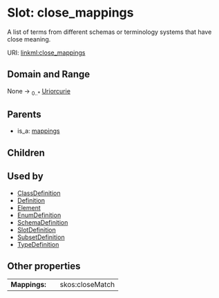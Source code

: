 
# Slot: close_mappings


A list of terms from different schemas or terminology systems that have close meaning.

URI: [linkml:close_mappings](https://w3id.org/linkml/close_mappings)


## Domain and Range

None ->  <sub>0..*</sub>
 [Uriorcurie](types/Uriorcurie.md)

## Parents

 *  is_a: [mappings](mappings.md)

## Children


## Used by

 * [ClassDefinition](ClassDefinition.md)
 * [Definition](Definition.md)
 * [Element](Element.md)
 * [EnumDefinition](EnumDefinition.md)
 * [SchemaDefinition](SchemaDefinition.md)
 * [SlotDefinition](SlotDefinition.md)
 * [SubsetDefinition](SubsetDefinition.md)
 * [TypeDefinition](TypeDefinition.md)

## Other properties

|  |  |  |
| --- | --- | --- |
| **Mappings:** | | skos:closeMatch |

